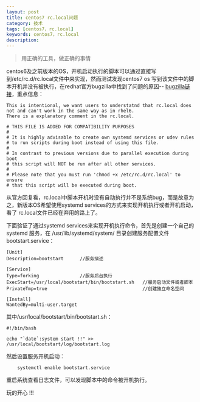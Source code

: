 ```yaml
---
layout: post
title: centos7 rc.local问题
category: 技术
tags: [centos7，rc.local]
keywords: centos7，rc.local
description: 
---
```


> 用正确的工具，做正确的事情

centos6及之前版本的OS，开机启动执行的脚本可以通过直接写到/etc/rc.d/rc.local文件中来实现，然而测试发现centos7 os 写到该文件中的脚本开机并没有被执行，在redhat官方bugzilla中找到了问题的原因-- [bugzilla链接](https://bugzilla.redhat.com/show_bug.cgi?id=1178488)，重点信息：

	This is intentional, we want users to understatnd that rc.local does not and can't work in the same way as in rhel6.
	There is a explanatory comment in the rc.local.
	
	# THIS FILE IS ADDED FOR COMPATIBILITY PURPOSES
	#
	# It is highly advisable to create own systemd services or udev rules
	# to run scripts during boot instead of using this file.
	#
	# In contrast to previous versions due to parallel execution during boot
	# this script will NOT be run after all other services.
	#
	# Please note that you must run 'chmod +x /etc/rc.d/rc.local' to ensure
	# that this script will be executed during boot.

从官方回复看，rc.local中脚本开机时没有自动执行并不是系统bug，而是故意为之，新版本OS希望使用systemd services的方式来实现开机执行或者开机启动，看了 rc.local文件已经在弃用的路上了。

下面验证了通过systemd services来实现开机执行命令，首先是创建一个自己的systemd 服务，在
/usr/lib/systemd/system/ 目录创建服务配置文件bootstart.service：

	[Unit]
	Description=bootstart      //服务描述
	
	[Service]
	Type=forking               //服务后台执行
	ExecStart=/usr/local/bootstart/bin/bootstart.sh   //服务启动文件或者脚本
	PrivateTmp=true                                   //创建独立命名空间
	
	[Install]
	WantedBy=multi-user.target                      

其中/usr/local/bootstart/bin/bootstart.sh：
	
	#!/bin/bash
	
	echo "`date`:system start !!" >> /usr/local/bootstart/log/bootstart.log
	
然后设置服务开机启动：

		systemctl enable bootstart.service

重启系统查看日志文件，可以发现脚本中的命令被开机执行。





玩的开心 !!!
